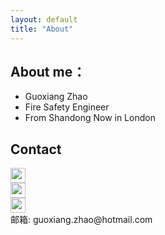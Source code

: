 ```yaml
---
layout: default
title: "About"
---
```


## About me：

* Guoxiang Zhao
* Fire Safety Engineer
* From Shandong Now in London

## Contact

<p class="contact">
 <a href="https://www.weibo.com/guoxiangzhao" title="微博联系我"><img src="http://www.sinaimg.cn/blog/developer/wiki/LOGO_32x32.png" width="24" height="24" style="display:inline-block;vertical-align:middle"></a><br/>
        <a href="http://www.zhihu.com/people/lippi-ouyang" title="知乎联系我"><img src="http://www.zhihu.com/favicon.ico" width="24" height="24" style="display:inline-block;vertical-align:middle"></a><br/>
 <a href="https://github.com/guoxiangzhao" title="Github联系我"><img src="http://www.github.com/favicon.ico" width="24" height="24" style="display:inline-block;vertical-align:middle"></a><br/>
邮箱: guoxiang.zhao@hotmail.com 
</p>
